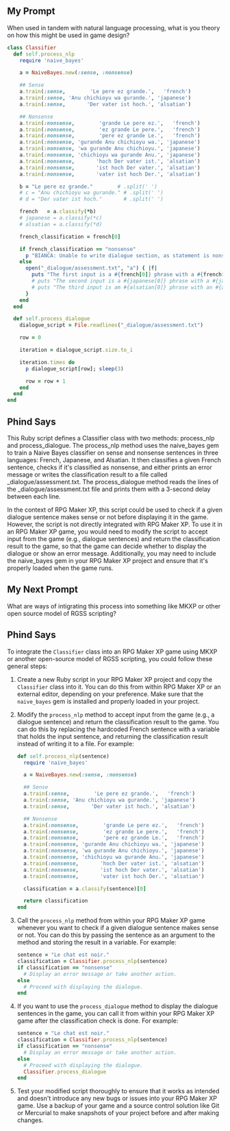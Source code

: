 ## My Prompt
When used in tandem with natural language processing, what is you theory on how this might be used in game design?

~~~ruby
class Classifier
  def self.process_nlp
    require 'naive_bayes'

    a = NaiveBayes.new(:sense, :nonsense)

    ## Sense
    a.train(:sense,        'Le pere ez grande.',   'french')
    a.train(:sense, 'Anu chichioyu wa gurande.', 'japanese')
    a.train(:sense,       'Der vater ist hoch.', 'alsatian')

    ## Nonsense
    a.train(:nonsense,        'grande Le pere ez.',   'french')
    a.train(:nonsense,        'ez grande Le pere.',   'french')
    a.train(:nonsense,        'pere ez grande Le.',   'french')
    a.train(:nonsense, 'gurande Anu chichioyu wa.', 'japanese')
    a.train(:nonsense, 'wa gurande Anu chichioyu.', 'japanese')
    a.train(:nonsense, 'chichioyu wa gurande Anu.', 'japanese')
    a.train(:nonsense,       'hoch Der vater ist.', 'alsatian')
    a.train(:nonsense,       'ist hoch Der vater.', 'alsatian')
    a.train(:nonsense,       'vater ist hoch Der.', 'alsatian')

    b = "Le pere ez grande."        # .split(' ')
    # c = "Anu chichioyu wa gurande." # .split(' ')
    # d = "Der vater ist hoch."       # .split(' ')

    french   = a.classify(*b)
    # japanese = a.classify(*c)
    # alsatian = a.classify(*d)

    french_classification = french[0]

    if french_classification == "nonsense"
      p "BIANCA: Unable to write dialogue section, as statement is nonsense."
    else
      open("_dialogue/assessment.txt", "a") { |f|
        puts "The first input is a #{french[0]} phrase with a #{french[1]} probability."
        # puts "The second input is a #{japanese[0]} phrase with a #{japanese[1]} probability."
        # puts "The third input is am #{alsatian[0]} phrase with an #{alsatian{1}} probability."
      }
    end
  end

  def self.process_dialogue
    dialogue_script = File.readlines("_dialogue/assessment.txt")

    row = 0

    iteration = dialogue_script.size.to_i

    iteration.times do
      p dialogue_script[row]; sleep(3)

      row = row + 1
    end
  end
end
~~~

## Phind Says
This Ruby script defines a Classifier class with two methods: process_nlp and process_dialogue. The process_nlp method uses the naive_bayes gem to train a Naive Bayes classifier on sense and nonsense sentences in three languages: French, Japanese, and Alsatian. It then classifies a given French sentence, checks if it's classified as nonsense, and either prints an error message or writes the classification result to a file called _dialogue/assessment.txt. The process_dialogue method reads the lines of the _dialogue/assessment.txt file and prints them with a 3-second delay between each line.

In the context of RPG Maker XP, this script could be used to check if a given dialogue sentence makes sense or not before displaying it in the game. However, the script is not directly integrated with RPG Maker XP. To use it in an RPG Maker XP game, you would need to modify the script to accept input from the game (e.g., dialogue sentences) and return the classification result to the game, so that the game can decide whether to display the dialogue or show an error message. Additionally, you may need to include the naive_bayes gem in your RPG Maker XP project and ensure that it's properly loaded when the game runs.

## My Next Prompt
What are ways of intigrating this process into something like MKXP or other open source model of RGSS scripting?

## Phind Says
To integrate the `Classifier` class into an RPG Maker XP game using MKXP or another open-source model of RGSS scripting, you could follow these general steps:

1. Create a new Ruby script in your RPG Maker XP project and copy the `Classifier` class into it. You can do this from within RPG Maker XP or an external editor, depending on your preference. Make sure that the `naive_bayes` gem is installed and properly loaded in your project.

2. Modify the `process_nlp` method to accept input from the game (e.g., a dialogue sentence) and return the classification result to the game. You can do this by replacing the hardcoded French sentence with a variable that holds the input sentence, and returning the classification result instead of writing it to a file. For example:

   ```ruby
   def self.process_nlp(sentence)
     require 'naive_bayes'

     a = NaiveBayes.new(:sense, :nonsense)

     ## Sense
     a.train(:sense,        'Le pere ez grande.',   'french')
     a.train(:sense, 'Anu chichioyu wa gurande.', 'japanese')
     a.train(:sense,       'Der vater ist hoch.', 'alsatian')

     ## Nonsense
     a.train(:nonsense,        'grande Le pere ez.',   'french')
     a.train(:nonsense,        'ez grande Le pere.',   'french')
     a.train(:nonsense,        'pere ez grande Le.',   'french')
     a.train(:nonsense, 'gurande Anu chichioyu wa.', 'japanese')
     a.train(:nonsense, 'wa gurande Anu chichioyu.', 'japanese')
     a.train(:nonsense, 'chichioyu wa gurande Anu.', 'japanese')
     a.train(:nonsense,       'hoch Der vater ist.', 'alsatian')
     a.train(:nonsense,       'ist hoch Der vater.', 'alsatian')
     a.train(:nonsense,       'vater ist hoch Der.', 'alsatian')

     classification = a.classify(sentence)[0]

     return classification
   end
   ```

3. Call the `process_nlp` method from within your RPG Maker XP game whenever you want to check if a given dialogue sentence makes sense or not. You can do this by passing the sentence as an argument to the method and storing the result in a variable. For example:

   ```ruby
   sentence = "Le chat est noir."
   classification = Classifier.process_nlp(sentence)
   if classification == "nonsense"
     # Display an error message or take another action.
   else
     # Proceed with displaying the dialogue.
   end
   ```

4. If you want to use the `process_dialogue` method to display the dialogue sentences in the game, you can call it from within your RPG Maker XP game after the classification check is done. For example:

   ```ruby
   sentence = "Le chat est noir."
   classification = Classifier.process_nlp(sentence)
   if classification == "nonsense"
     # Display an error message or take another action.
   else
     # Proceed with displaying the dialogue.
     Classifier.process_dialogue
   end
   ```

5. Test your modified script thoroughly to ensure that it works as intended and doesn't introduce any new bugs or issues into your RPG Maker XP game. Use a backup of your game and a source control solution like Git or Mercurial to make snapshots of your project before and after making changes.
